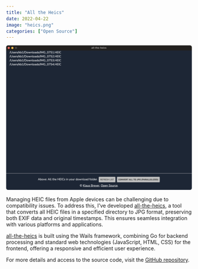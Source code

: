 ```yaml
---
title: "All the Heics"
date: 2022-04-22
image: "heics.png"
categories: ["Open Source"]
---
```


 ![all-the-heics](heics.png)

Managing HEIC files from Apple devices can be challenging due to compatibility issues. To address this, I’ve developed [all-the-heics](https://github.com/klausbreyer/all-the-heics), a tool that converts all HEIC files in a specified directory to JPG format, preserving both EXIF data and original timestamps. This ensures seamless integration with various platforms and applications.

[all-the-heics](https://github.com/klausbreyer/all-the-heics) is built using the Wails framework, combining Go for backend processing and standard web technologies (JavaScript, HTML, CSS) for the frontend, offering a responsive and efficient user experience.

For more details and access to the source code, visit the [GitHub repository](https://github.com/klausbreyer/all-the-heics).
